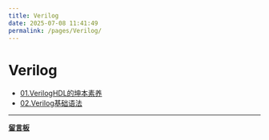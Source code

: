 ```yaml
---
title: Verilog
date: 2025-07-08 11:41:49
permalink: /pages/Verilog/
---
```


# Verilog

- [01.VerilogHDL的坤本素养](/pages/Verilog_01/)
- [02.Verilog基础语法](/pages/Verilog_02/)
---

**[留言板](/message-board)** 